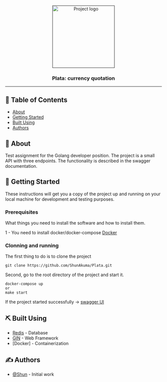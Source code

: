 <p align="center">
  <a href="" rel="noopener">
 <img width=200px height=200px src="https://i.imgur.com/MvArqAv.jpeg" alt="Project logo"></a>
</p>

<h3 align="center">Plata: сurrency quotation</h3>



---


## 📝 Table of Contents

- [About](#about)
- [Getting Started](#getting_started)
- [Built Using](#built_using)
- [Authors](#authors)

## 🧐 About <a name = "about"></a>

Test assignment for the Golang developer position.
The project is a small API with three endpoints.
The functionality is described in the swagger documentation.

## 🏁 Getting Started <a name = "getting_started"></a>

These instructions will get you a copy of the project up and running on your local machine for development and testing purposes.
### Prerequisites

What things you need to install the software and how to install them.

1 - You need to install docker/docker-compose
[Docker](https://docs.docker.com/compose/install/)


### Clonning and running

The first thing to do is to clone the project

```
git clone https://github.com/ShunAkuma/Plata.git

```
Second, go to the root directory of the project and start it.

```
docker-compose up
or
make start

```

If the project started successfully ->  [swagger UI](http://localhost:8080/swagger/index.html)


## ⛏️ Built Using <a name = "built_using"></a>

- [Redis](https://redis.io/docs/connect/clients/go/) - Database
- [GIN](https://github.com/gin-gonic/gin) - Web Framework
- [Docker] - Containerization

## ✍️ Authors <a name = "authors"></a>

- [@Shun](https://github.com/ShunAkuma) - Initial work
